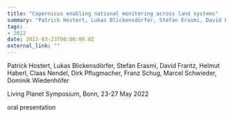 ```yaml
---
title: "Copernicus enabling national monitoring across land systems"
summary: "Patrick Hostert, Lukas Blickensdörfer, Stefan Erasmi, David Frantz, Helmut Haberl, Claas Nendel, Dirk Pflugmacher, Franz Schug, Marcel Schwieder, Dominik Wiedenhöfer @ Living Planet Symposium, Bonn, 23-27 May 2022"
tags:
- 2022
date: 2022-03-23T00:00:00.0Z
external_link: ""
---
```


Patrick Hostert, Lukas Blickensdörfer, Stefan Erasmi, David Frantz, Helmut Haberl, Claas Nendel, Dirk Pflugmacher, Franz Schug, Marcel Schwieder, Dominik Wiedenhöfer

Living Planet Symposium, Bonn, 23-27 May 2022

oral presentation
